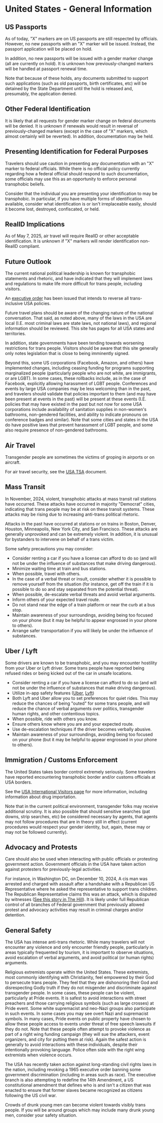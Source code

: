 # United States - General Information

## US Passports

As of today, "X" markers are on US passports are still respected by
officials.  However, no new passports with an "X" marker will be issued.
Instead, the passport application will be placed on hold.

In addition, no new passports will be issued with a gender marker change
(all are currently on hold).  It is unknown how previously-changed
markers will be handled at passport renewal time.

Note that because of these holds, any documents submitted to support
such applications (such as old passports, birth certificates, etc) will
be detained by the State Department until the hold is released and,
presumably, the application denied.

## Other Federal Identification

It is likely that all requests for gender marker change on federal
documents will be denied. It is unknown if renewals would result in
reversal of previously-changed markers (except in the case of "X"
markers, which almost certainly will be reverted). In addition,
documentation may be held.

## Presenting Identification for Federal Purposes

Travelers should use caution in presenting any documentation with an "X"
marker to federal officials. While there is no official policy currently
regarding how a federal official should respond to such documentation,
some officials may use this as an opportunity to enforce personal
transphobic beliefs.

Consider that the individual you are presenting your identification to
may be transphobic. In particular, if you have multiple forms of
identification available, consider what identification is or isn't
irreplaceable easily, should it become lost, destroyed, confiscated, or
held.

## RealID Implications

As of May 7, 2025, air travel will require RealID or other acceptable
identification. It is unknown if "X" markers will render identification
non-RealID compliant.

## Future Outlook

The current national political leadership is known for
transphobic statements and rhetoric, and have indicated that they will
implement laws and regulations to make life more difficult for trans
people, including visitors.

An [executive
order](https://www.whitehouse.gov/presidential-actions/2025/01/defending-women-from-gender-ideology-extremism-and-restoring-biological-truth-to-the-federal-government/)
has been issued that intends to reverse all trans-inclusive USA
policies.

Future travel plans should be aware of the changing nature of the
national conversation. That said, as noted above, many of the laws
in the USA are local (I.E. most criminal laws are state laws, not
national laws), and regional information should be reviewed.  This
site has pages for all USA states and territories.

In addition, state governments have been tending towards worsening
restrictions for trans people. Visitors should be aware that this site
generally only notes legislation that is close to being imminently
signed.

Beyond this, some US corporations (Facebook, Amazon, and others) have
implemented changes, including ceasing funding for programs supporting
marginalized people (particularly people who are not white, are
immigrants, or are LGBT).  In some cases, these rollbacks include, as in
the case of Facebook, explicitly allowing harassment of LGBT people.
Conferences and events by large USA companies may be less welcoming than
in the past, and travelers should validate that policies important to
them (and may have been present at events in the past) will be present at
these events (I.E. policies that may have existed in the past but not now
for some USA corporations include availability of sanitation supplies in
non-women's bathrooms, non-gendered facilities, and ability to indicate
pronouns on conference badges and similar).  Note that some cities and
states in the USA do have positive laws that prevent harassment of LGBT
people, and some also require presence of non-gendered bathrooms.

## Air Travel

Transgender people are sometimes the victims of groping in airports or
on aircraft.

For air travel security, see the [USA TSA](notes/tsa.md) document.

## Mass Transit

In November, 2024, violent, transphobic attacks at mass transit rail stations
have occurred.  These attacks have occurred in majority "Democrat" cities,
indicating that trans people may be at risk on these transit systems.
These attacks may be rising due to increasing anti-trans political
rhetoric.

Attacks in the past have occurred at stations or on trains in Boston, Denver,
Houston, Minneapolis, New York City, and San Francisco.  These attacks are
generally unprovoked and can be extremely violent.  In addition, it is
unusual for bystanders to intervene on behalf of a trans victim.

Some safety precautions you may consider:

 * Consider renting a car if you have a license can afford to do so (and
   will not be under the influence of substances that make driving
   dangerous).
 * Minimize waiting time at train and bus stations.
 * When possible, travel with others.
 * In the case of a verbal threat or insult, consider whether it is
   possible to remove yourself from the situation (for instance, get off
   the train if it is possible to do so and stay separated from the
   potential threat).
 * When possible, de-escalate verbal threats and avoid verbal arguments. 
 * Inform others of your expected travel route.
 * Do not stand near the edge of a train platform or near the curb at a
   bus stop.
 * Maintain awareness of your surroundings, avoiding being too focused
   on your phone (but it may be helpful to appear engrossed in your
   phone to others).
 * Arrange safer transportation if you will likely be under the influence
   of substances.

## Uber / Lyft

Some drivers are known to be transphobic, and you may encounter
hostility from your Uber or Lyft driver.  Some trans people have
reported being refused rides or being kicked out of the car in unsafe
locations.

 * Consider renting a car if you have a license can afford to do so (and
   will not be under the influence of substances that make driving
   dangerous).
 * Utilize in-app safety features
   ([Uber](https://www.uber.com/gb/en/ride/safety/rider-safety-features/),
   [Lyft](https://www.lyft.com/safety))
 * Both Lyft and Uber allow you to set preferences for quiet rides. This
   may reduce the chances of being "outed" for some trans people, and
   will reduce the chance of verbal arguments over politics, transgender
   human rights, and other contentious topics.
 * When possible, ride with others you know.
 * Ensure others know where you are and your expected route.
 * Use de-escalation techniques if the driver becomes verbally abusive.
 * Maintain awareness of your surroundings, avoiding being too focused
   on your phone (but it may be helpful to appear engrossed in your
   phone to others).

## Immigration / Customs Enforcement

The United States takes border control extremely seriously. Some
travelers have reported encountering transphobic border and/or customs
officials at USA borders.

See the [USA International Visitors page](notes/usa-immigration.md) for more
information, including information about drug importation.

Note that in the current political environment, transgender folks may
receive additional scrutiny.  It is also possible that should sensitive
searches (pat downs, strip searches, etc) be considered necessary by
agents, that agents may not follow procedures that are in theory still
in effect (current procedures would respect your gender identity, but,
again, these may or may not be followed currently).

## Advocacy and Protests

Care should also be used when interacting with public officials or
protesting government action. Government officials in the USA have taken
action against protesters for previously-legal activities.

For instance, in Washington DC, on December 10, 2024, A cis man was arrested
and charged with assault after a handshake with a Republican US
Representative where he asked the representative to support trans children.
The Republican Representative claims this was an attack, which is
disputed by witnesses ([See this story in The
Hill](https://thehill.com/homenews/house/5035804-nancy-mace-handshake-dispute-arrest/)).
It is likely under full Republican control of all branches of Federal
government that previously allowed protest and advocacy activities may
result in criminal charges and/or detention.

## General Safety

The USA has intense anti-trans rhetoric. While many travelers will not
encounter any violence and only encounter friendly people, particularly
in areas typically frequented by tourism, it is important to observe
situations, avoid escalation of verbal arguments, and avoid political
(or human rights) arguments.

Religious extremists operate within the United States. These
extremists, most commonly identifying with Christianity, feel empowered
by their God to persecute trans people. They feel that they are
dishonoring their God and disrespecting Godly truth if they do not
misgender and discriminate against transgender people. In some cases,
these people can be violent, particularly at Pride events. It is
safest to avoid interactions with street preachers and those carrying
religious symbols (such as large crosses) at Pride event. Some white
supremacist and neo-Nazi groups also participate in such events. In some
cases you may see overt Nazi and supremacist symbols. In many cases, Pride
events on public property have chosen to allow these people access to
events under threat of free speech lawsuits if they do not.  Note that
these people often attempt to provoke violence as part of a right wing
funding campaign (they will sue the attackers, event organizers, and city
for putting them at risk). Again the safest action is generally to avoid
interactions with these individuals, despite their intentionally
provoking language. Police often side with the right wing extremists
when violence occurs.

The USA has recently taken action against long-standing civil rights
laws in the nation, including revoking a 1965 executive order banning
some government discrimination (including in areas such as race). The
executive branch is also attempting to redefine the 14th Amendment, a US
constitutional amendment that defines who is and isn't a citizen that
was enacted to ensure that former slaves became recognized as citizens
following the US civil war.

Crowds of drunk young men can become violent towards visibly trans
people. If you will be around groups which may include many drunk young
men, consider your safety situation.

